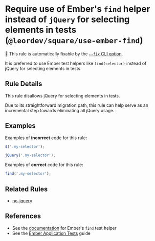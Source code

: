 # Require use of Ember's `find` helper instead of `jQuery` for selecting elements in tests (`@leordev/square/use-ember-find`)

🔧 This rule is automatically fixable by the [`--fix` CLI option](https://eslint.org/docs/latest/user-guide/command-line-interface#--fix).

<!-- end auto-generated rule header -->

It is preferred to use Ember test helpers like `find(selector)` instead of jQuery for selecting elements in tests.

## Rule Details

This rule disallows jQuery for selecting elements in tests.

Due to its straightforward migration path, this rule can help serve as an incremental step towards eliminating all jQuery usage.

## Examples

Examples of **incorrect** code for this rule:

```js
$('.my-selector');
```

```js
jQuery('.my-selector');
```

Examples of **correct** code for this rule:

```js
find('.my-selector');
```

## Related Rules

- [no-jquery](https://github.com/ember-cli/eslint-plugin-ember/blob/master/docs/rules/no-jquery.md)

## References

- See the [documentation](https://github.com/emberjs/ember-test-helpers/blob/master/API.md#find) for Ember's `find` test helper
- See the [Ember Application Tests](https://guides.emberjs.com/release/testing/acceptance/) guide
